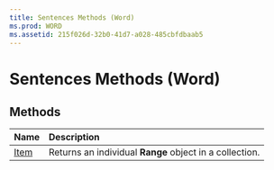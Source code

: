 ```yaml
---
title: Sentences Methods (Word)
ms.prod: WORD
ms.assetid: 215f026d-32b0-41d7-a028-485cbfdbaab5
---
```



# Sentences Methods (Word)

## Methods



|**Name**|**Description**|
|:-----|:-----|
|[Item](sentences-item-method-word.md)|Returns an individual  **Range** object in a collection.|

